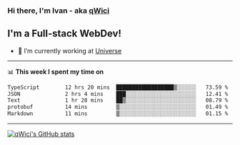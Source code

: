 ### Hi there, I'm Ivan - aka [qWici][website]

## I'm a Full-stack WebDev!
- 🔭 I’m currently working at [Universe][universe]

---

📊 **This week I spent my time on**
<!--START_SECTION:waka-->

```txt
TypeScript        12 hrs 20 mins  ██████████████████▒░░░░░░   73.59 %
JSON              2 hrs 4 mins    ███░░░░░░░░░░░░░░░░░░░░░░   12.41 %
Text              1 hr 28 mins    ██▒░░░░░░░░░░░░░░░░░░░░░░   08.79 %
protobuf          14 mins         ▒░░░░░░░░░░░░░░░░░░░░░░░░   01.49 %
Markdown          11 mins         ▒░░░░░░░░░░░░░░░░░░░░░░░░   01.15 %
```

<!--END_SECTION:waka-->

---

[![qWici's GitHub stats](https://github-readme-stats.vercel.app/api?username=qWici)](https://github.com/qWici/github-readme-stats)

[website]: https://devkucher.com
[twitter]: https://twitter.com/KucherDev
[linkedin]: https://www.linkedin.com/in/ivankucher
[universe]: https://universeapps.limited
